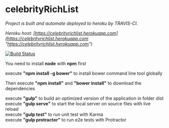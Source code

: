 # celebrityRichList

*Project is built and automate deployed to heroku by TRAVIS-CI.*

*Heroku host: [https://celebrityrichlist.herokuapp.com](https://celebrityrichlist.herokuapp.com "https://celebrityrichlist.herokuapp.com")*

[![Build Status](https://travis-ci.org/benweizhu/celebrityRichList.svg?branch=master)](https://travis-ci.org/benweizhu/celebrityRichList)

You need to install **node** with **npm** first

execute **"npm install -g bower"** to install bower command line tool globally 
  
Then execute **"npm install"** and **"bower install"** to download the dependencies

execute **"gulp"** to build an optimized version of the application in folder dist   
execute **"gulp serve"** to start the local server on source files with live reload   
execute **"gulp test"** to run unit test with Karma   
execute **"gulp protractor"** to run e2e tests with Protractor   


